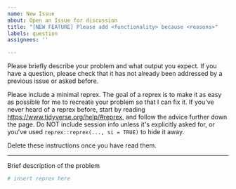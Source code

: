 ```yaml
---
name: New Issue
about: Open an Issue for discussion
title: "[NEW FEATURE] Please add <functionality> because <reasons>"
labels: question
assignees: ''

---
```


Please briefly describe your problem and what output you expect. If you have a question,
please check that it has not already been addressed by a previous issue or
asked before.

Please include a minimal reprex. The goal of a reprex is to make it as easy as possible
for me to recreate your problem so that I can fix it. If you've never heard of a reprex
before, start by reading <https://www.tidyverse.org/help/#reprex>, and follow the advice
further down the page. Do NOT include session info unless it's explicitly asked for,
or you've used `reprex::reprex(..., si = TRUE)` to hide it away.  
  
  Delete these instructions once you have read them.

---
  
  Brief description of the problem

```r
# insert reprex here
```